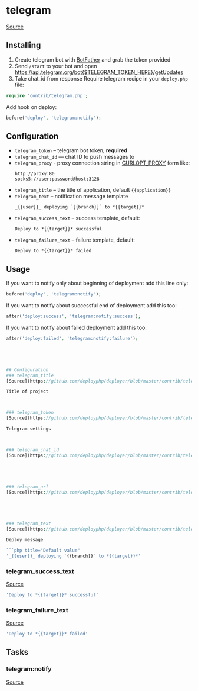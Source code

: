 <!-- DO NOT EDIT THIS FILE! -->
<!-- Instead edit contrib/telegram.php -->
<!-- Then run bin/docgen -->

# telegram

[Source](/contrib/telegram.php)


## Installing
  1. Create telegram bot with [BotFather](https://t.me/BotFather) and grab the token provided
  2. Send `/start` to your bot and open https://api.telegram.org/bot{$TELEGRAM_TOKEN_HERE}/getUpdates
  3. Take chat_id from response
Require telegram recipe in your `deploy.php` file:

```php
require 'contrib/telegram.php';
```

Add hook on deploy:

```php
before('deploy', 'telegram:notify');
```

## Configuration

- `telegram_token` – telegram bot token, **required**
- `telegram_chat_id` — chat ID to push messages to
- `telegram_proxy` - proxy connection string in [CURLOPT_PROXY](https://curl.haxx.se/libcurl/c/CURLOPT_PROXY.html) form like:
  ```
  http://proxy:80
  socks5://user:password@host:3128
   ```
- `telegram_title` – the title of application, default `{{application}}`
- `telegram_text` – notification message template
  ```
  _{{user}}_ deploying `{{branch}}` to *{{target}}*
  ```
- `telegram_success_text` – success template, default:
  ```
  Deploy to *{{target}}* successful

  ```
- `telegram_failure_text` – failure template, default:
  ```
  Deploy to *{{target}}* failed
  ```

## Usage

If you want to notify only about beginning of deployment add this line only:

```php
before('deploy', 'telegram:notify');
```

If you want to notify about successful end of deployment add this too:

```php
after('deploy:success', 'telegram:notify:success');
```
If you want to notify about failed deployment add this too:

```php
after('deploy:failed', 'telegram:notify:failure');





## Configuration
### telegram_title
[Source](https://github.com/deployphp/deployer/blob/master/contrib/telegram.php#L67)

Title of project



### telegram_token
[Source](https://github.com/deployphp/deployer/blob/master/contrib/telegram.php#L72)

Telegram settings



### telegram_chat_id
[Source](https://github.com/deployphp/deployer/blob/master/contrib/telegram.php#L75)





### telegram_url
[Source](https://github.com/deployphp/deployer/blob/master/contrib/telegram.php#L78)





### telegram_text
[Source](https://github.com/deployphp/deployer/blob/master/contrib/telegram.php#L83)

Deploy message

```php title="Default value"
'_{{user}}_ deploying `{{branch}}` to *{{target}}*'
```


### telegram_success_text
[Source](https://github.com/deployphp/deployer/blob/master/contrib/telegram.php#L84)



```php title="Default value"
'Deploy to *{{target}}* successful'
```


### telegram_failure_text
[Source](https://github.com/deployphp/deployer/blob/master/contrib/telegram.php#L85)



```php title="Default value"
'Deploy to *{{target}}* failed'
```



## Tasks

### telegram:notify
[Source](https://github.com/deployphp/deployer/blob/master/contrib/telegram.php#L90)






